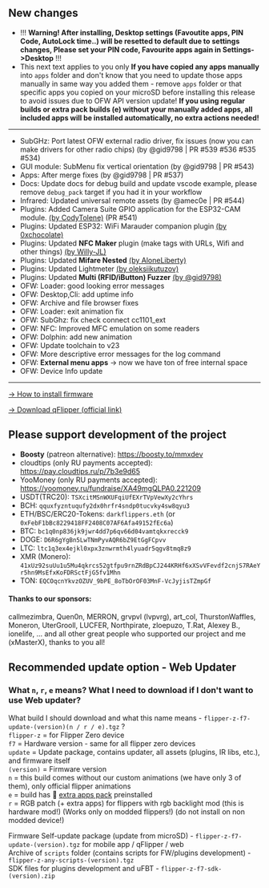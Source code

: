 ## New changes
* !!! **Warning! After installing, Desktop settings (Favoutite apps, PIN Code, AutoLock time..) will be resetted to default due to settings changes, Please set your PIN code, Favourite apps again in Settings->Desktop** !!!
* This next text applies to you only **If you have copied any apps manually** into `apps` folder and don't know that you need to update those apps manually in same way you added them - remove `apps` folder or that specific apps you copied on your microSD before installing this release to avoid issues due to OFW API version update! **If you using regular builds or extra pack builds (e) without your manually added apps, all included apps will be installed automatically, no extra actions needed!**
-----
* SubGHz: Port latest OFW external radio driver, fix issues (now you can make drivers for other radio chips) (by @gid9798 | PR #539 #536 #535 #534)
* GUI module: SubMenu fix vertical orientation (by @gid9798 | PR #543)
* Apps: After merge fixes (by @gid9798 | PR #537)
* Docs: Update docs for debug build and update vscode example, please remove `debug_pack` target if you had it in your workflow
* Infrared: Updated universal remote assets (by @amec0e | PR #544)
* Plugins: Added Camera Suite GPIO application for the ESP32-CAM module. [(by CodyTolene)](https://github.com/CodyTolene/Flipper-Zero-Camera-Suite) (PR #541)
* Plugins: Updated ESP32: WiFi Marauder companion plugin [(by 0xchocolate)](https://github.com/0xchocolate/flipperzero-wifi-marauder)
* Plugins: Updated **NFC Maker** plugin (make tags with URLs, Wifi and other things) [(by Willy-JL)](https://github.com/ClaraCrazy/Flipper-Xtreme/tree/dev/applications/external/nfc_maker) 
* Plugins: Updated **Mifare Nested** [(by AloneLiberty)](https://github.com/AloneLiberty/FlipperNested)
* Plugins: Updated Lightmeter [(by oleksiikutuzov)](https://github.com/oleksiikutuzov/flipperzero-lightmeter)
* Plugins: Updated **Multi (RFID/iButton) Fuzzer** [(by @gid9798)](https://github.com/DarkFlippers/Multi_Fuzzer)
* OFW: Loader: good looking error messages
* OFW: Desktop,Cli: add uptime info
* OFW: Archive and file browser fixes
* OFW: Loader: exit animation fix
* OFW: SubGhz: fix check connect cc1101_ext 
* OFW: NFC: Improved MFC emulation on some readers
* OFW: Dolphin: add new animation
* OFW: Update toolchain to v23
* OFW: More descriptive error messages for the log command
* OFW: **External menu apps** -> now we have ton of free internal space
* OFW: Device Info update

----

[-> How to install firmware](https://github.com/DarkFlippers/unleashed-firmware/blob/dev/documentation/HowToInstall.md)

[-> Download qFlipper (official link)](https://flipperzero.one/update)

## Please support development of the project
* **Boosty** (patreon alternative): https://boosty.to/mmxdev
* cloudtips (only RU payments accepted): https://pay.cloudtips.ru/p/7b3e9d65
* YooMoney (only RU payments accepted): https://yoomoney.ru/fundraise/XA49mgQLPA0.221209
* USDT(TRC20): `TSXcitMSnWXUFqiUfEXrTVpVewXy2cYhrs`
* BCH: `qquxfyzntuqufy2dx0hrfr4sndp0tucvky4sw8qyu3`
* ETH/BSC/ERC20-Tokens: `darkflippers.eth` (or `0xFebF1bBc8229418FF2408C07AF6Afa49152fEc6a`)
* BTC: `bc1q0np836jk9jwr4dd7p6qv66d04vamtqkxrecck9`
* DOGE: `D6R6gYgBn5LwTNmPyvAQR6bZ9EtGgFCpvv`
* LTC: `ltc1q3ex4ejkl0xpx3znwrmth4lyuadr5qgv8tmq8z9`
* XMR (Monero): `41xUz92suUu1u5Mu4qkrcs52gtfpu9rnZRdBpCJ244KRHf6xXSvVFevdf2cnjS7RAeYr5hn9MsEfxKoFDRSctFjG5fv1Mhn`
* TON: `EQCOqcnYkvzOZUV_9bPE_8oTbOrOF03MnF-VcJyjisTZmpGf`

#### Thanks to our sponsors:
callmezimbra, Quen0n, MERRON, grvpvl (lvpvrg), art_col, ThurstonWaffles, Moneron, UterGrooll, LUCFER, Northpirate, zloepuzo, T.Rat, Alexey B., ionelife, ...
and all other great people who supported our project and me (xMasterX), thanks to you all!


## **Recommended update option - Web Updater**

### What `n`, `r`, `e` means? What I need to download if I don't want to use Web updater?
What build I should download and what this name means - `flipper-z-f7-update-(version)(n / r / e).tgz` ? <br>
`flipper-z` = for Flipper Zero device<br>
`f7` = Hardware version - same for all flipper zero devices<br>
`update` = Update package, contains updater, all assets (plugins, IR libs, etc.), and firmware itself<br>
`(version)` = Firmware version<br>
`n` = this build comes without our custom animations (we have only 3 of them), only official flipper animations<br>
`e` = build has 🎲 [extra apps pack](https://github.com/xMasterX/all-the-plugins) preinstalled<br>
`r` = RGB patch (+ extra apps) for flippers with rgb backlight mod (this is hardware mod!) (Works only on modded flippers!) (do not install on non modded device!)

Firmware Self-update package (update from microSD) - `flipper-z-f7-update-(version).tgz` for mobile app / qFlipper / web<br>
Archive of `scripts` folder (contains scripts for FW/plugins development) - `flipper-z-any-scripts-(version).tgz`<br>
SDK files for plugins development and uFBT - `flipper-z-f7-sdk-(version).zip`



